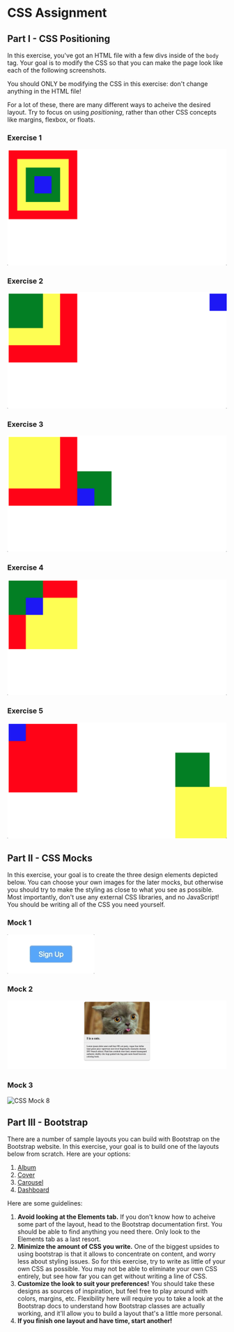 # CSS Assignment

## Part I - CSS Positioning

In this exercise, you've got an HTML file with a few divs inside of the `body` tag. Your goal is to modify the CSS so that you can make the page look like each of the following screenshots.

You should ONLY be modifying the CSS in this exercise: don't change anything in the HTML file!

For a lot of these, there are many different ways to acheive the desired layout. Try to focus on using _positioning_, rather than other CSS concepts like margins, flexbox, or floats.

### Exercise 1

![CSS Positioning Mock 1](images/css_mock1.png)

### Exercise 2

![CSS Positioning Mock 2](images/css_mock2.png)

### Exercise 3

![CSS Positioning Mock 3](images/css_mock3.png)

### Exercise 4

![CSS Positioning Mock 4](images/css_mock4.png)

### Exercise 5

![CSS Positioning Mock 5](images/css_mock5.png)

## Part II - CSS Mocks

In this exercise, your goal is to create the three design elements depicted below. You can choose your own images for the later mocks, but otherwise you should try to make the styling as close to what you see as possible. Most importantly, don't use any external CSS libraries, and no JavaScript! You should be writing all of the CSS you need yourself.

### Mock 1

![CSS Mock 6](images/css_mock6.gif)

### Mock 2

![CSS Mock 7](images/css_mock7.png)

### Mock 3

![CSS Mock 8](images/css_mock8.gif)

## Part III - Bootstrap

There are a number of sample layouts you can build with Bootstrap on the Bootstrap website. In this exercise, your goal is to build one of the layouts below from scratch. Here are your options:

1.  [Album](https://getbootstrap.com/docs/4.0/examples/album/)
2.  [Cover](https://getbootstrap.com/docs/4.0/examples/cover/)
3.  [Carousel](https://getbootstrap.com/docs/4.0/examples/carousel/)
4.  [Dashboard](https://getbootstrap.com/docs/4.0/examples/dashboard/)

Here are some guidelines:

1.  **Avoid looking at the Elements tab.** If you don't know how to acheive some part of the layout, head to the Bootstrap documentation first. You should be able to find anything you need there. Only look to the Elements tab as a last resort.
2.  **Minimize the amount of CSS you write.** One of the biggest upsides to using bootstrap is that it allows to concentrate on content, and worry less about styling issues. So for this exercise, try to write as little of your own CSS as possible. You may not be able to eliminate your own CSS entirely, but see how far you can get without writing a line of CSS.
3.  **Customize the look to suit your preferences!** You should take these designs as sources of inspiration, but feel free to play around with colors, margins, etc. Flexibility here will require you to take a look at the Bootstrap docs to understand how Bootstrap classes are actually working, and it'll allow you to build a layout that's a little more personal.
4.  **If you finish one layout and have time, start another!**
